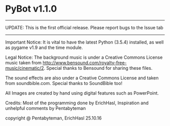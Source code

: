 # PyBot v1.1.0

*******
UPDATE: This is the first official release. Please report bugs to the Issue tab
*******

Important Notice: It is vital to have the latest Python (3.5.4) installed, as well as pygame v1.9 and the time module.

Legal Notice: The background music is under a Creative Commons License music taken from http://www.bensound.com/royalty-free-music/cinematic/2. Special thanks to Bensound for sharing these files.

The sound effects are also under a Creative Commons License and taken from soundbible.com. Special thanks to SoundBible too!

All Images are created by hand using digital features such as PowerPoint.

Credits: Most of the programming done by ErichHasl, Inspiration and unhelpful comments by Pentabyteman

copyright @ Pentabyteman, ErichHasl 25.10.16
